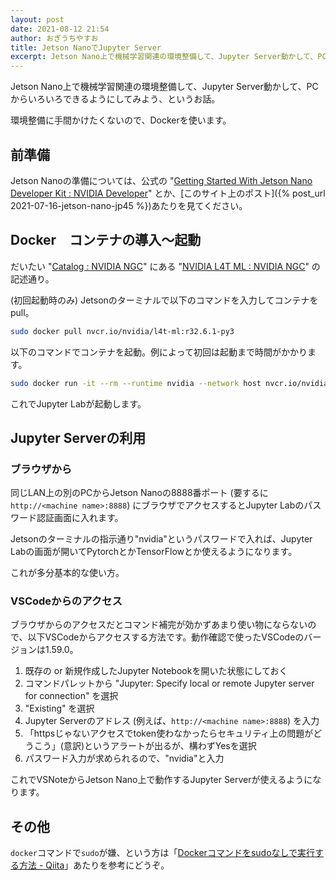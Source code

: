 ```yaml
---
layout: post
date: 2021-08-12 21:54
author: おぎうちやすお
title: Jetson NanoでJupyter Server
excerpt: Jetson Nano上で機械学習関連の環境整備して、Jupyter Server動かして、PCからいろいろできるようにしてみよう、というお話。
---
```


Jetson Nano上で機械学習関連の環境整備して、Jupyter Server動かして、PCからいろいろできるようにしてみよう、というお話。

環境整備に手間かけたくないので、Dockerを使います。

## 前準備

Jetson Nanoの準備については、公式の "[Getting Started With Jetson Nano Developer Kit : NVIDIA Developer](https://developer.nvidia.com/embedded/learn/get-started-jetson-nano-devkit)" とか、[このサイト上のポスト]({% post_url 2021-07-16-jetson-nano-jp45 %})あたりを見てください。

## Docker　コンテナの導入〜起動

だいたい "[Catalog : NVIDIA NGC](https://ngc.nvidia.com/catalog)" にある "[NVIDIA L4T ML : NVIDIA NGC](https://ngc.nvidia.com/catalog/containers/nvidia:l4t-ml)" の記述通り。

(初回起動時のみ) Jetsonのターミナルで以下のコマンドを入力してコンテナをpull。

```sh
sudo docker pull nvcr.io/nvidia/l4t-ml:r32.6.1-py3
```

以下のコマンドでコンテナを起動。例によって初回は起動まで時間がかかります。

```sh
sudo docker run -it --rm --runtime nvidia --network host nvcr.io/nvidia/l4t-ml:r32.6.1-py3
```

これでJupyter Labが起動します。

## Jupyter Serverの利用

### ブラウザから

同じLAN上の別のPCからJetson Nanoの8888番ポート (要するに `http://<machine name>:8888`) にブラウザでアクセスするとJupyter Labのパスワード認証画面に入れます。

Jetsonのターミナルの指示通り"nvidia"というパスワードで入れば、Jupyter Labの画面が開いてPytorchとかTensorFlowとか使えるようになります。

これが多分基本的な使い方。

### VSCodeからのアクセス

ブラウザからのアクセスだとコマンド補完が効かずあまり使い物にならないので、以下VSCodeからアクセスする方法です。動作確認で使ったVSCodeのバージョンは1.59.0。

1. 既存の or 新規作成したJupyter Notebookを開いた状態にしておく
2. コマンドパレットから "Jupyter: Specify local or remote Jupyter server for connection" を選択
3. "Existing" を選択
4. Jupyter Serverのアドレス (例えば、`http://<machine name>:8888`) を入力
5. 「httpsじゃないアクセスでtoken使わなかったらセキュリティ上の問題がどうこう」(意訳)というアラートが出るが、構わずYesを選択
6. パスワード入力が求められるので、"nvidia"と入力

これでVSNoteからJetson Nano上で動作するJupyter Serverが使えるようになります。

## その他

`docker`コマンドで`sudo`が嫌、という方は「[Dockerコマンドをsudoなしで実行する方法 - Qiita](https://qiita.com/DQNEO/items/da5df074c48b012152ee)」あたりを参考にどうぞ。
